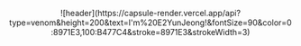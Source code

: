 <p align = "center">
![header](https://capsule-render.vercel.app/api?type=venom&height=200&text=I'm%20E2YunJeong!&fontSize=90&color=0:8971E3,100:B477C4&stroke=8971E3&strokeWidth=3)
</p>
<br>
